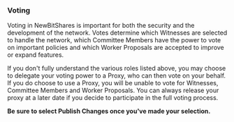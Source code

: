 ### Voting

Voting in NewBitShares is important for both the security and the development of the network. Votes determine which Witnesses are selected to handle the network, which Committee Members have the power to vote on important policies and which Worker Proposals are accepted to improve or expand features.

If you don't fully understand the various roles listed above, you may choose to delegate your voting power to a Proxy, who can then vote on your behalf. If you do choose to use a Proxy, you will be unable to vote for Witnesses, Committee Members and Worker Proposals. You can always release your proxy at a later date if you decide to participate in the full voting process.

**Be sure to select Publish Changes once you've made your selection.**
